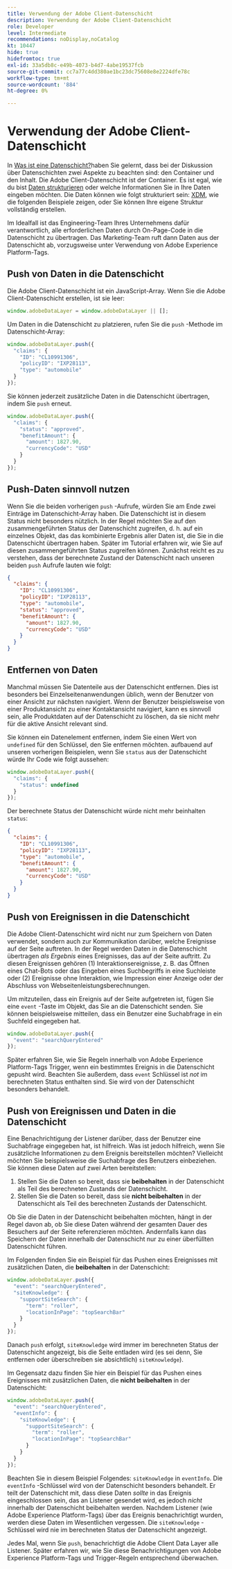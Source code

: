 ```yaml
---
title: Verwendung der Adobe Client-Datenschicht
description: Verwendung der Adobe Client-Datenschicht
role: Developer
level: Intermediate
recommendations: noDisplay,noCatalog
kt: 10447
hide: true
hidefromtoc: true
exl-id: 33a5db8c-e49b-4073-b4d7-4abe19537fcb
source-git-commit: cc7a77c4dd380ae1bc23dc75608e8e2224dfe78c
workflow-type: tm+mt
source-wordcount: '884'
ht-degree: 0%

---
```


# Verwendung der Adobe Client-Datenschicht

In [Was ist eine Datenschicht?](whats-a-data-layer.md)haben Sie gelernt, dass bei der Diskussion über Datenschichten zwei Aspekte zu beachten sind: den Container und den Inhalt. Die Adobe Client-Datenschicht ist der Container. Es ist egal, wie du bist [Daten strukturieren](../structuring-your-data.md) oder welche Informationen Sie in Ihre Daten eingeben möchten. Die Daten können wie folgt strukturiert sein: [XDM](../structuring-your-data.md#xdm), wie die folgenden Beispiele zeigen, oder Sie können Ihre eigene Struktur vollständig erstellen.

Im Idealfall ist das Engineering-Team Ihres Unternehmens dafür verantwortlich, alle erforderlichen Daten durch On-Page-Code in die Datenschicht zu übertragen. Das Marketing-Team ruft dann Daten aus der Datenschicht ab, vorzugsweise unter Verwendung von Adobe Experience Platform-Tags.

## Push von Daten in die Datenschicht

Die Adobe Client-Datenschicht ist ein JavaScript-Array. Wenn Sie die Adobe Client-Datenschicht erstellen, ist sie leer:

```js
window.adobeDataLayer = window.adobeDataLayer || [];
```

Um Daten in die Datenschicht zu platzieren, rufen Sie die `push` -Methode im Datenschicht-Array:

```js
window.adobeDataLayer.push({
  "claims": {
    "ID": "CL10991306",
    "policyID": "IXP28113",
    "type": "automobile"
  }
});
```

Sie können jederzeit zusätzliche Daten in die Datenschicht übertragen, indem Sie `push` erneut.

```js
window.adobeDataLayer.push({
  "claims": {
    "status": "approved",
    "benefitAmount": {
      "amount": 1827.90,
      "currencyCode": "USD"
    }
  }
});
```

## Push-Daten sinnvoll nutzen

Wenn Sie die beiden vorherigen `push` -Aufrufe, würden Sie am Ende zwei Einträge im Datenschicht-Array haben. Die Datenschicht ist in diesem Status nicht besonders nützlich. In der Regel möchten Sie auf den zusammengeführten Status der Datenschicht zugreifen, d. h. auf ein einzelnes Objekt, das das kombinierte Ergebnis aller Daten ist, die Sie in die Datenschicht übertragen haben. Später im Tutorial erfahren wir, wie Sie auf diesen zusammengeführten Status zugreifen können. Zunächst reicht es zu verstehen, dass der berechnete Zustand der Datenschicht nach unseren beiden `push` Aufrufe lauten wie folgt:

```json
{
  "claims": {
    "ID": "CL10991306",
    "policyID": "IXP28113",
    "type": "automobile",
    "status": "approved",
    "benefitAmount": {
      "amount": 1827.90,
      "currencyCode": "USD"
    }
  }
}
```

## Entfernen von Daten

Manchmal müssen Sie Datenteile aus der Datenschicht entfernen. Dies ist besonders bei Einzelseitenanwendungen üblich, wenn der Benutzer von einer Ansicht zur nächsten navigiert. Wenn der Benutzer beispielsweise von einer Produktansicht zu einer Kontaktansicht navigiert, kann es sinnvoll sein, alle Produktdaten auf der Datenschicht zu löschen, da sie nicht mehr für die aktive Ansicht relevant sind.

Sie können ein Datenelement entfernen, indem Sie einen Wert von `undefined` für den Schlüssel, den Sie entfernen möchten. aufbauend auf unseren vorherigen Beispielen, wenn Sie `status` aus der Datenschicht würde Ihr Code wie folgt aussehen:

```js
window.adobeDataLayer.push({
  "claims": {
    "status": undefined
  }
});
```

Der berechnete Status der Datenschicht würde nicht mehr beinhalten `status`:

```json
{
  "claims": {
    "ID": "CL10991306",
    "policyID": "IXP28113",
    "type": "automobile",
    "benefitAmount": {
      "amount": 1827.90,
      "currencyCode": "USD"
    }
  }
}
```

## Push von Ereignissen in die Datenschicht

Die Adobe Client-Datenschicht wird nicht nur zum Speichern von Daten verwendet, sondern auch zur Kommunikation darüber, welche Ereignisse auf der Seite auftreten. In der Regel werden Daten in die Datenschicht übertragen _als Ergebnis_ eines Ereignisses, das auf der Seite auftritt. Zu diesen Ereignissen gehören (1) Interaktionsereignisse, z. B. das Öffnen eines Chat-Bots oder das Eingeben eines Suchbegriffs in eine Suchleiste oder (2) Ereignisse ohne Interaktion, wie Impression einer Anzeige oder der Abschluss von Webseitenleistungsberechnungen.

Um mitzuteilen, dass ein Ereignis auf der Seite aufgetreten ist, fügen Sie eine `event` -Taste im Objekt, das Sie an die Datenschicht senden. Sie können beispielsweise mitteilen, dass ein Benutzer eine Suchabfrage in ein Suchfeld eingegeben hat.

```js
window.adobeDataLayer.push({
  "event": "searchQueryEntered"
});
```

Später erfahren Sie, wie Sie Regeln innerhalb von Adobe Experience Platform-Tags Trigger, wenn ein bestimmtes Ereignis in die Datenschicht gepusht wird. Beachten Sie außerdem, dass `event` Schlüssel ist _not_ im berechneten Status enthalten sind. Sie wird von der Datenschicht besonders behandelt.

## Push von Ereignissen und Daten in die Datenschicht

Eine Benachrichtigung der Listener darüber, dass der Benutzer eine Suchabfrage eingegeben hat, ist hilfreich. Was ist jedoch hilfreich, wenn Sie zusätzliche Informationen zu dem Ereignis bereitstellen möchten? Vielleicht möchten Sie beispielsweise die Suchabfrage des Benutzers einbeziehen. Sie können diese Daten auf zwei Arten bereitstellen:

1. Stellen Sie die Daten so bereit, dass sie **beibehalten** in der Datenschicht als Teil des berechneten Zustands der Datenschicht.
2. Stellen Sie die Daten so bereit, dass sie **nicht beibehalten** in der Datenschicht als Teil des berechneten Zustands der Datenschicht.

Ob Sie die Daten in der Datenschicht beibehalten möchten, hängt in der Regel davon ab, ob Sie diese Daten während der gesamten Dauer des Besuchers auf der Seite referenzieren möchten. Andernfalls kann das Speichern der Daten innerhalb der Datenschicht nur zu einer überfüllten Datenschicht führen.

Im Folgenden finden Sie ein Beispiel für das Pushen eines Ereignisses mit zusätzlichen Daten, die **beibehalten** in der Datenschicht:

```js
window.adobeDataLayer.push({
  "event": "searchQueryEntered",
  "siteKnowledge": {
    "supportSiteSearch": {
      "term": "roller",
      "locationInPage": "topSearchBar"
    }
  }
});
```

Danach `push` erfolgt, `siteKnowledge` wird immer im berechneten Status der Datenschicht angezeigt, bis die Seite entladen wird (es sei denn, Sie entfernen oder überschreiben sie absichtlich) `siteKnowledge`).

Im Gegensatz dazu finden Sie hier ein Beispiel für das Pushen eines Ereignisses mit zusätzlichen Daten, die **nicht beibehalten** in der Datenschicht:

```js
window.adobeDataLayer.push({
  "event": "searchQueryEntered",
  "eventInfo": {
    "siteKnowledge": {
      "supportSiteSearch": {
        "term": "roller",
        "locationInPage": "topSearchBar"
      }
    }
  }
});
```

Beachten Sie in diesem Beispiel Folgendes: `siteKnowledge` in `eventInfo`. Die `eventInfo` -Schlüssel wird von der Datenschicht besonders behandelt. Er teilt der Datenschicht mit, dass diese Daten _sollte_ in das Ereignis eingeschlossen sein, das an Listener gesendet wird, es jedoch _nicht_ innerhalb der Datenschicht beibehalten werden. Nachdem Listener (wie Adobe Experience Platform-Tags) über das Ereignis benachrichtigt wurden, werden diese Daten im Wesentlichen vergessen. Die `siteKnowledge` -Schlüssel wird nie im berechneten Status der Datenschicht angezeigt.

Jedes Mal, wenn Sie `push`, benachrichtigt die Adobe Client Data Layer alle Listener. Später erfahren wir, wie Sie diese Benachrichtigungen von Adobe Experience Platform-Tags und Trigger-Regeln entsprechend überwachen.

